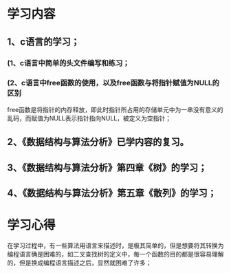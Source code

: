 # 学习内容
## 1、c语言的学习；
### (1、c语言中简单的头文件编写和练习；
### (2、c语言中free函数的使用，以及free函数与将指针赋值为NULL的区别
free函数是将指针的内存释放，即此时指针所占用的存储单元中为一串没有意义的乱码，而赋值为NULL表示指针指向NULL，被定义为空指针；
## 2、《数据结构与算法分析》已学内容的复习。
## 3、《数据结构与算法分析》第四章《树》的学习；
## 4、《数据结构与算法分析》第五章《散列》的学习；
# 学习心得
在学习过程中，有一些算法用语言来描述时，是极其简单的，但是想要将其转换为编程语言确是困难的，如二叉查找树的定义中，每一个函数的目的都是很容易理解的，但是换成编程语言描述之后，显然就困难了许多；
